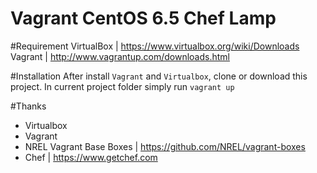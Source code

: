 Vagrant CentOS 6.5 Chef Lamp
=========================

#Requirement
VirtualBox | https://www.virtualbox.org/wiki/Downloads
Vagrant | http://www.vagrantup.com/downloads.html

#Installation
After install `Vagrant` and `Virtualbox`, clone or download this project.
In current project folder simply run `vagrant up`

#Thanks

- Virtualbox
- Vagrant
- NREL Vagrant Base Boxes | https://github.com/NREL/vagrant-boxes
- Chef | https://www.getchef.com